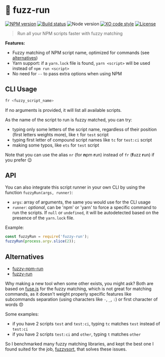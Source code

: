 # :runner: fuzz-run

[![NPM version](https://img.shields.io/npm/v/fuzz-run.svg)](https://www.npmjs.com/package/fuzz-run)
[![Build status](https://img.shields.io/travis/sinedied/fuzz-run/master.svg)](https://travis-ci.org/sinedied/fuzz-run)
![Node version](https://img.shields.io/node/v/fuzz-run.svg)
[![XO code style](https://img.shields.io/badge/code_style-XO-5ed9c7.svg)](https://github.com/sindresorhus/xo)
[![License](https://img.shields.io/badge/license-MIT-blue.svg)](LICENSE)

> Run all your NPM scripts faster with fuzzy matching

**Features:**
- Fuzzy matching of NPM script name, optimized for commands (see [alternatives](#alternatives))
- Yarn support: if a `yarn.lock` file is found, `yarn <script>` will be used instead of `npm run <script>`
- No need for `--` to pass extra options when using NPM

## CLI Usage

```sh
fr <fuzzy_script_name>
```

If no arguments is provided, it will list all available scripts.

As the name of the script to run is fuzzy matched, you can try:
- typing only some letters of the script name, regardless of their position (first letters weights more), like `t` for `test` script
- typing first letter of compound script names like `tc` for `test:ci` script
- making some typos, like `ets` for `test` script

Note that you can use the alias `nr` (for **n**pm **r**un) instead of `fr` (**f**uzz **r**un) if you prefer :wink:

## API

You can also integrate this script runner in your own CLI by using the function `fuzzyRun(args, runner)`:

- `args`: array of arguments, the same you would use for the CLI usage
- `runner`: *optional*, can be 'npm' or 'yarn' to force a specific command to run the scripts. If `null` or `undefined`, it will be autodetected based on the presence of the `yarn.lock` file.

Example:
```js
const fuzzyRun = require('fuzzy-run');
fuzzyRun(process.argv.slice(2));
```

## Alternatives
- [fuzzy-npm-run](https://www.npmjs.com/package/fuzzy-npm-run)
- [fuzzy-run](https://www.npmjs.com/package/fuzzy-run)

Why making a new tool when some other exists, you might ask?
Both are based on [fuse.js](http://fusejs.io) for the fuzzy matching, which is not great for matching commands, as it doesn't weight properly specific features like subcommands separation (using characters like `-`, `_`, `:`) or first character of words :disappointed:

Some examples:
- if you have 2 scripts `test` and `test:ci`, typing `tc` matches `test` instead of `test:ci`
- if you have 2 scripts `test:ci` and `other`, typing `t` matches `other`

So I benchmarked many fuzzy matching libraries, and kept the best one I found suited for the job, [fuzzysort](https://www.npmjs.com/package/fuzzysort), that solves these issues.
